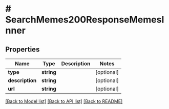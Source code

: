 # # SearchMemes200ResponseMemesInner

## Properties

Name | Type | Description | Notes
------------ | ------------- | ------------- | -------------
**type** | **string** |  | [optional]
**description** | **string** |  | [optional]
**url** | **string** |  | [optional]

[[Back to Model list]](../../README.md#models) [[Back to API list]](../../README.md#endpoints) [[Back to README]](../../README.md)
